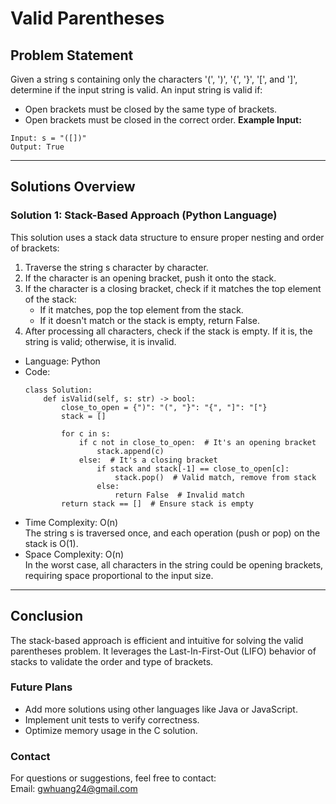 # **Valid Parentheses**

## **Problem Statement**
Given a string s containing only the characters '(', ')', '{', '}', '[', and ']', determine if the input string is valid. An input string is valid if:  
  - Open brackets must be closed by the same type of brackets.
  - Open brackets must be closed in the correct order.
**Example Input:**
  ```
  Input: s = "([])"
  Output: True
  ```
---

## **Solutions Overview**
### **Solution 1: Stack-Based Approach  (Python Language)**
This solution uses a stack data structure to ensure proper nesting and order of brackets:  
 1. Traverse the string s character by character.
 2. If the character is an opening bracket, push it onto the stack.
 3. If the character is a closing bracket, check if it matches the top element of the stack:
    - If it matches, pop the top element from the stack.  
	- If it doesn't match or the stack is empty, return False.
 4. After processing all characters, check if the stack is empty. If it is, the string is valid; otherwise, it is invalid.  
 
- Language: Python
- Code:
  ```
  class Solution:
      def isValid(self, s: str) -> bool:
          close_to_open = {")": "(", "}": "{", "]": "["}
          stack = []
  
          for c in s:
              if c not in close_to_open:  # It's an opening bracket
                  stack.append(c)
              else:  # It's a closing bracket
                  if stack and stack[-1] == close_to_open[c]:
                      stack.pop()  # Valid match, remove from stack
                  else:
                      return False  # Invalid match
          return stack == []  # Ensure stack is empty
  ```
- Time Complexity: O(n)   
  The string s is traversed once, and each operation (push or pop) on the stack is O(1).
- Space Complexity: O(n)  
  In the worst case, all characters in the string could be opening brackets, requiring space proportional to the input size.


---

## **Conclusion**
The stack-based approach is efficient and intuitive for solving the valid parentheses problem. It leverages the Last-In-First-Out (LIFO) behavior of stacks to validate the order and type of brackets.  

### **Future Plans**
- Add more solutions using other languages like Java or JavaScript.
- Implement unit tests to verify correctness.
- Optimize memory usage in the C solution.

### **Contact**
For questions or suggestions, feel free to contact:  
Email: gwhuang24@gmail.com
